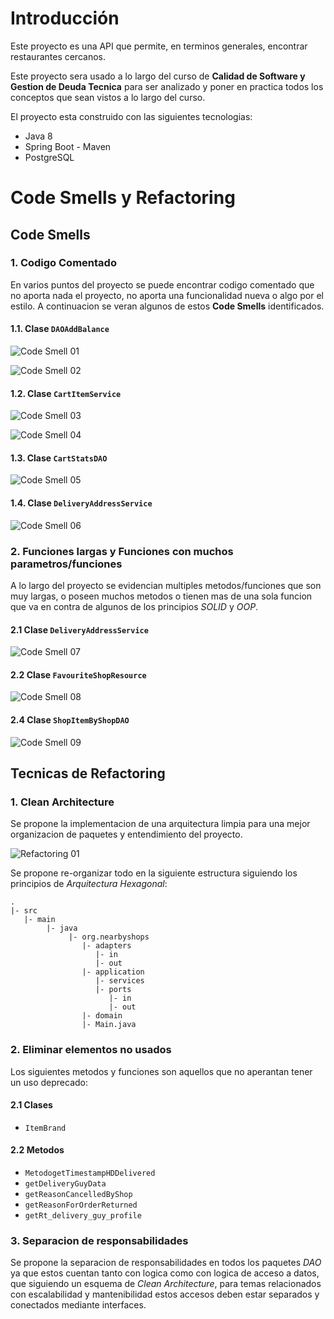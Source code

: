 # Introducción
Este proyecto es una API que permite, en terminos generales, encontrar restaurantes cercanos.

Este proyecto sera usado a lo largo del curso de **Calidad de Software y Gestion de Deuda Tecnica** para ser analizado y
poner en practica todos los conceptos que sean vistos a lo largo del curso.

El proyecto esta construido con las siguientes tecnologias:
- Java 8
- Spring Boot - Maven
- PostgreSQL

# Code Smells y Refactoring
## Code Smells
### 1. Codigo Comentado
En varios puntos del proyecto se puede encontrar codigo comentado que no aporta nada el proyecto, no aporta una
funcionalidad nueva o algo por el estilo. A continuacion se veran algunos de estos **Code Smells** identificados.

#### 1.1. Clase `DAOAddBalance`
![Code Smell 01](images/code-smells/commented-code-01.png)

![Code Smell 02](images/code-smells/commented-code-02.png)

#### 1.2. Clase `CartItemService`
![Code Smell 03](images/code-smells/commented-code-03.png)

![Code Smell 04](images/code-smells/commented-code-04.png)

#### 1.3. Clase `CartStatsDAO`
![Code Smell 05](images/code-smells/commented-code-05.png)

#### 1.4. Clase `DeliveryAddressService`
![Code Smell 06](images/code-smells/commented-code-06.png)

### 2. Funciones largas y Funciones con muchos parametros/funciones
A lo largo del proyecto se evidencian multiples metodos/funciones que son muy largas, o poseen muchos metodos o tienen
mas de una sola funcion que va en contra de algunos de los principios *SOLID* y *OOP*.

#### 2.1 Clase `DeliveryAddressService`
![Code Smell 07](images/code-smells/functions-01.png)

#### 2.2 Clase `FavouriteShopResource`
![Code Smell 08](images/code-smells/functions-02.png)

#### 2.4 Clase `ShopItemByShopDAO`
![Code Smell 09](images/code-smells/functions-03.png)

## Tecnicas de Refactoring
### 1. Clean Architecture
Se propone la implementacion de una arquitectura limpia para una mejor organizacion de paquetes y entendimiento del 
proyecto.

![Refactoring 01](images/refactoring/refactoring-01.png)

Se propone re-organizar todo en la siguiente estructura siguiendo los principios de *Arquitectura Hexagonal*:
``` shell
.
|- src
   |- main
        |- java
             |- org.nearbyshops
                |- adapters
                   |- in
                   |- out
                |- application
                   |- services
                   |- ports
                      |- in
                      |- out
                |- domain
                |- Main.java
```

### 2. Eliminar elementos no usados
Los siguientes metodos y funciones son aquellos que no aperantan tener un uso deprecado:

#### 2.1 Clases
- `ItemBrand`

#### 2.2 Metodos
- `MetodogetTimestampHDDelivered`
- `getDeliveryGuyData`
- `getReasonCancelledByShop`
- `getReasonForOrderReturned`
- `getRt_delivery_guy_profile`

### 3. Separacion de responsabilidades
Se propone la separacion de responsabilidades en todos los paquetes *DAO* ya que estos cuentan tanto con logica como
con logica de acceso a datos, que siguiendo un esquema de *Clean Architecture*, para temas relacionados con escalabilidad
y mantenibilidad estos accesos deben estar separados y conectados mediante interfaces.